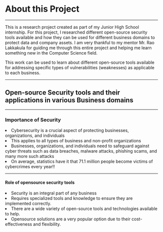 <H1> About this Project</H1>

****************************************************************************************
<P> This is a research project created as part of my Junior High School internship. For this project, I researched different open-source security tools available and how they can be used for different business domains to protect data and company assets. I am very thankful to my mentor Mr. Rao Lakkakula for guiding me through this entire project and helping me learn something new in the Computer Science field.   

  This work can be used to learn about different open-source tools available for addressing specific types of vulnerabilities (weaknesses) as applicable to each business. 
</P>

****************************************************************************************

<H2> Open-source Security tools and their applications in various Business domains </H2>

****************************************************************************************

<H3>Importance of Security</H3> 
  <li> Cybersecurity is a crucial aspect of protecting businesses, organizations, and individuals </li>
  <li> This applies to all types of business and non-profit organizations </li>
  <li> Businesses, organizations, and individuals need to safeguard against cyber threats such as data breaches, malware attacks, phishing scams, and many more such attacks </li>
   <li> On average, statistics have it that 71.1 million people become victims of cybercrimes every year!!</li>

****************************************************************************************

<H4>Role of opensource security tools </H4>
  <li> Security is an integral part of any business </li>
  <li> Requires specialized tools and knowledge to ensure they
are implemented correctly. </li>
<li> There are a wide variety of open-source tools and
technologies available to help. </li>
<li> Opensource solutions are a very popular option due to their
cost-effectiveness and flexibility. </li>
